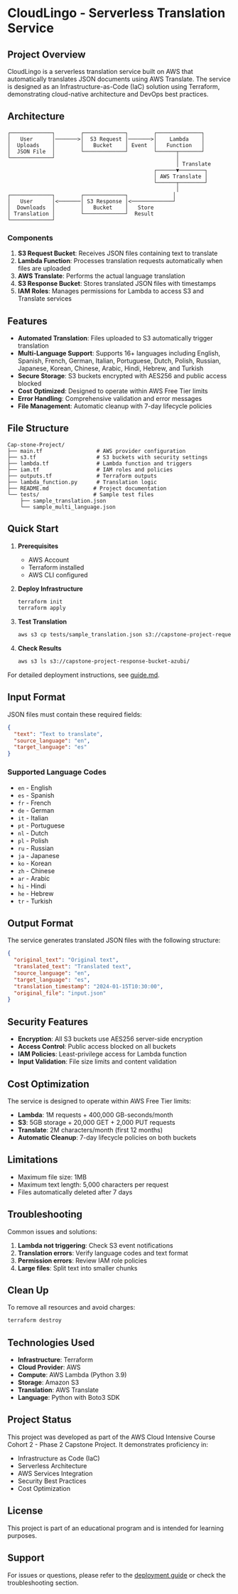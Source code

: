# CloudLingo - Serverless Translation Service
 
## Project Overview
 
CloudLingo is a serverless translation service built on AWS that automatically translates JSON documents using AWS Translate. The service is designed as an Infrastructure-as-Code (IaC) solution using Terraform, demonstrating cloud-native architecture and DevOps best practices.
 
## Architecture
 
```
┌─────────────┐        ┌─────────────┐        ┌──────────────┐
│   User      │───────>│  S3 Request │───────>│    Lambda    │
│  Uploads    │        │   Bucket    │ Event  │   Function   │
│  JSON File  │        └─────────────┘        └──────┬───────┘
└─────────────┘                                      │
                                                     │ Translate
                                              ┌──────▼────────┐
                                              │ AWS Translate │
                                              └──────┬────────┘
                                                     │
┌─────────────┐        ┌─────────────┐              │
│   User      │<───────│ S3 Response │<─────────────┘
│  Downloads  │        │   Bucket    │   Store
│ Translation │        └─────────────┘  Result
└─────────────┘
```
 
### Components
 
1. **S3 Request Bucket**: Receives JSON files containing text to translate
2. **Lambda Function**: Processes translation requests automatically when files are uploaded
3. **AWS Translate**: Performs the actual language translation
4. **S3 Response Bucket**: Stores translated JSON files with timestamps
5. **IAM Roles**: Manages permissions for Lambda to access S3 and Translate services
 
## Features
 
- **Automated Translation**: Files uploaded to S3 automatically trigger translation
- **Multi-Language Support**: Supports 16+ languages including English, Spanish, French, German, Italian, Portuguese, Dutch, Polish, Russian, Japanese, Korean, Chinese, Arabic, Hindi, Hebrew, and Turkish
- **Secure Storage**: S3 buckets encrypted with AES256 and public access blocked
- **Cost Optimized**: Designed to operate within AWS Free Tier limits
- **Error Handling**: Comprehensive validation and error messages
- **File Management**: Automatic cleanup with 7-day lifecycle policies
 
## File Structure
 
```
Cap-stone-Project/
├── main.tf                 # AWS provider configuration
├── s3.tf                   # S3 buckets with security settings
├── lambda.tf               # Lambda function and triggers
├── iam.tf                  # IAM roles and policies
├── outputs.tf              # Terraform outputs
├── lambda_function.py      # Translation logic
├── README.md              # Project documentation
└── tests/                 # Sample test files
    ├── sample_translation.json
    └── sample_multi_language.json
```
 
## Quick Start
 
1. **Prerequisites**
   - AWS Account
   - Terraform installed
   - AWS CLI configured
 
2. **Deploy Infrastructure**
   ```bash
   terraform init
   terraform apply
   ```
 
3. **Test Translation**
   ```bash
   aws s3 cp tests/sample_translation.json s3://capstone-project-request-bucket-azubi/
   ```
 
4. **Check Results**
   ```bash
   aws s3 ls s3://capstone-project-response-bucket-azubi/
   ```
 
For detailed deployment instructions, see [guide.md](./guide.md).
 
## Input Format
 
JSON files must contain these required fields:
 
```json
{
  "text": "Text to translate",
  "source_language": "en",
  "target_language": "es"
}
```
 
### Supported Language Codes
 
- `en` - English
- `es` - Spanish
- `fr` - French
- `de` - German
- `it` - Italian
- `pt` - Portuguese
- `nl` - Dutch
- `pl` - Polish
- `ru` - Russian
- `ja` - Japanese
- `ko` - Korean
- `zh` - Chinese
- `ar` - Arabic
- `hi` - Hindi
- `he` - Hebrew
- `tr` - Turkish
 
## Output Format
 
The service generates translated JSON files with the following structure:
 
```json
{
  "original_text": "Original text",
  "translated_text": "Translated text",
  "source_language": "en",
  "target_language": "es",
  "translation_timestamp": "2024-01-15T10:30:00",
  "original_file": "input.json"
}
```
 
## Security Features
 
- **Encryption**: All S3 buckets use AES256 server-side encryption
- **Access Control**: Public access blocked on all buckets
- **IAM Policies**: Least-privilege access for Lambda function
- **Input Validation**: File size limits and content validation
 
## Cost Optimization
 
The service is designed to operate within AWS Free Tier limits:
 
- **Lambda**: 1M requests + 400,000 GB-seconds/month
- **S3**: 5GB storage + 20,000 GET + 2,000 PUT requests
- **Translate**: 2M characters/month (first 12 months)
- **Automatic Cleanup**: 7-day lifecycle policies on both buckets
 
## Limitations
 
- Maximum file size: 1MB
- Maximum text length: 5,000 characters per request
- Files automatically deleted after 7 days
 
## Troubleshooting
 
Common issues and solutions:
 
1. **Lambda not triggering**: Check S3 event notifications
2. **Translation errors**: Verify language codes and text format
3. **Permission errors**: Review IAM role policies
4. **Large files**: Split text into smaller chunks
 
## Clean Up
 
To remove all resources and avoid charges:
 
```bash
terraform destroy
```
 
## Technologies Used
 
- **Infrastructure**: Terraform
- **Cloud Provider**: AWS
- **Compute**: AWS Lambda (Python 3.9)
- **Storage**: Amazon S3
- **Translation**: AWS Translate
- **Language**: Python with Boto3 SDK
 
## Project Status
 
This project was developed as part of the AWS Cloud Intensive Course Cohort 2 - Phase 2 Capstone Project. It demonstrates proficiency in:
 
- Infrastructure as Code (IaC)
- Serverless Architecture
- AWS Services Integration
- Security Best Practices
- Cost Optimization
 
## License
 
This project is part of an educational program and is intended for learning purposes.
 
## Support
 
For issues or questions, please refer to the [deployment guide](./guide.md) or check the troubleshooting section.
 
